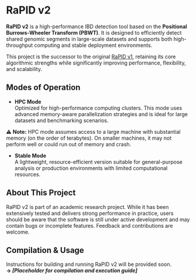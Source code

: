 # RaPID v2

**RaPID v2** is a high-performance IBD detection tool based on the **Positional Burrows-Wheeler Transform (PBWT)**. It is designed to efficiently detect shared genomic segments in large-scale datasets and supports both high-throughput computing and stable deployment environments.

This project is the successor to the original [RaPID v1](https://github.com/ZhiGroup/RaPID), retaining its core algorithmic strengths while significantly improving performance, flexibility, and scalability.

## Modes of Operation

- **HPC Mode**  
  Optimized for high-performance computing clusters. This mode uses advanced memory-aware parallelization strategies and is ideal for large datasets and benchmarking scenarios.
  
 ⚠️ **Note:** HPC mode assumes access to a large machine with substantial memory (on the order of terabytes). On smaller machines, it may not perform well or could run out of memory and crash.
- **Stable Mode**  
  A lightweight, resource-efficient version suitable for general-purpose analysis or production environments with limited computational resources.

## About This Project

RaPID v2 is part of an academic research project. While it has been extensively tested and delivers strong performance in practice, users should be aware that the software is still under active development and may contain bugs or incomplete features. Feedback and contributions are welcome.

## Compilation & Usage

Instructions for building and running RaPID v2 will be provided soon.  
**→ _[Placeholder for compilation and execution guide]_**

